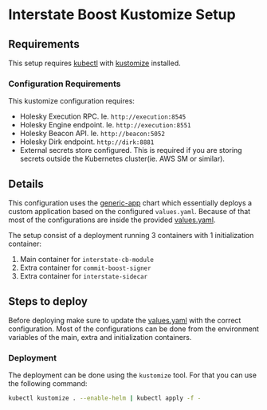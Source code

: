 # Interstate Boost Kustomize Setup

## Requirements

This setup requires [kubectl](https://kubernetes.io/docs/reference/kubectl/) with [kustomize](https://kustomize.io/) installed.

### Configuration Requirements

This kustomize configuration requires:

* Holesky Execution RPC. Ie. `http://execution:8545`
* Holesky Engine endpoint. Ie. `http://execution:8551`
* Holesky Beacon API. Ie. `http://beacon:5052`
* Holesky Dirk endpoint. `http://dirk:8881`
* External secrets store configured. This is required if you are storing secrets outside the Kubernetes cluster(ie. AWS SM or similar).

## Details

This configuration uses the [generic-app](https://github.com/NethermindEth/helm-charts/tree/main/charts/generic-app) chart which essentially deploys a custom application based on the configured `values.yaml`. Because of that most of the configurations are inside the provided [values.yaml](./values.yaml).

The setup consist of a deployment running 3 containers with 1 initialization container:

1. Main container for `interstate-cb-module`
2. Extra container for `commit-boost-signer`
3. Extra container for `interstate-sidecar`

## Steps to deploy

Before deploying make sure to update the [values.yaml](./values.yaml) with the correct configuration. Most of the configurations can be done from the environment variables of the main, extra and initialization containers.

### Deployment

The deployment can be done using the `kustomize` tool. For that you can use the following command:

```bash
kubectl kustomize . --enable-helm | kubectl apply -f -
```
